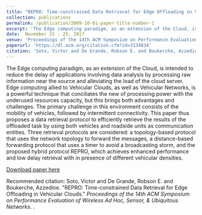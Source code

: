 ```yaml
---
title: "REPRO: Time-constrained Data Retrieval for Edge Offloading in Vehicular Clouds"
collection: publications
permalink: /publication/2009-10-01-paper-title-number-1
excerpt: 'The Edge computing paradigm, as an extension of the Cloud, is intended to reduce the delay of applications involving data analysis by processing raw information near the source and alleviating the load of the cloud server. Edge computing allied to Vehicular Clouds, as well as Vehicular Networks, is a powerful technique that conciliates the new of processing power with the underused resources capacity, but this brings both advantages and challenges. The primary challenge in this environment consists of the mobility of vehicles, followed by intermittent connectivity. This paper thus proposes a data retrieval protocol to efficiently retrieve the results of the offloaded task by using both vehicles and roadside units as communication entities. Three retrieval protocols are considered: a topology-based protocol that uses the network topology to forward the messages, a distance-based forwarding protocol that uses a timer to avoid a broadcasting storm, and the proposed hybrid protocol REPRO, which achieves enhanced performance and low delay retrieval with in presence of different vehicular densities.'
date:  November 21 - 25, 2017 
venue: 'Proceedings of the 14th ACM Symposium on Performance Evaluation of Wireless Ad Hoc, Sensor, & Ubiquitous Networks '
paperurl: 'https://dl.acm.org/citation.cfm?id=3134834'
citation: 'Soto, Victor and De Grande, Robson E. and Boukerche, Azzedine. &quot;REPRO: Time-constrained Data Retrieval for Edge Offloading in Vehicular Clouds.&quot; <i>Proceedings of the 14th ACM Symposium on Performance Evaluation of Wireless Ad Hoc, Sensor, & Ubiquitous Networks</i>.'
---
```

The Edge computing paradigm, as an extension of the Cloud, is intended to reduce the delay of applications involving data analysis by processing raw information near the source and alleviating the load of the cloud server. Edge computing allied to Vehicular Clouds, as well as Vehicular Networks, is a powerful technique that conciliates the new of processing power with the underused resources capacity, but this brings both advantages and challenges. The primary challenge in this environment consists of the mobility of vehicles, followed by intermittent connectivity. This paper thus proposes a data retrieval protocol to efficiently retrieve the results of the offloaded task by using both vehicles and roadside units as communication entities. Three retrieval protocols are considered: a topology-based protocol that uses the network topology to forward the messages, a distance-based forwarding protocol that uses a timer to avoid a broadcasting storm, and the proposed hybrid protocol REPRO, which achieves enhanced performance and low delay retrieval with in presence of different vehicular densities.

[Download paper here](https://dl.acm.org/citation.cfm?id=3134834)

Recommended citation: Soto, Victor and De Grande, Robson E. and Boukerche, Azzedine. "REPRO: Time-constrained Data Retrieval for Edge Offloading in Vehicular Clouds." <i>Proceedings of the 14th ACM Symposium on Performance Evaluation of Wireless Ad Hoc, Sensor, & Ubiquitous Networks</i>. .